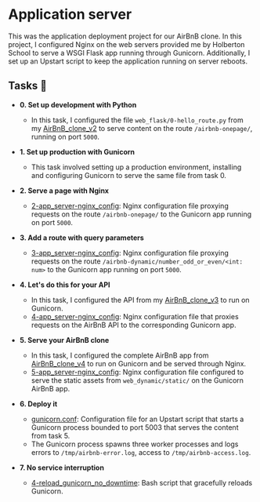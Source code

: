 # Application server

This was the application deployment project for our AirBnB clone. In this
project, I configured Nginx on the web servers provided me by Holberton School
to serve a WSGI Flask app running through Gunicorn. Additionally, I set up an
Upstart script to keep the application running on server reboots.

## Tasks :page_with_curl:

- **0. Set up development with Python**

  - In this task, I configured the file `web_flask/0-hello_route.py` from my
    [AirBnB_clone_v2](https://github.com/bdbaraban/AirBnB_clone_v2) to serve content
    on the route `/airbnb-onepage/`, running on port `5000`.

- **1. Set up production with Gunicorn**

  - This task involved setting up a production environment, installing and configuring
    Gunicorn to serve the same file from task 0.

- **2. Serve a page with Nginx**

  - [2-app_server-nginx_config](./2-app_server-nginx_config): Nginx configuration file
    proxying requests on the route `/airbnb-onepage/` to the Gunicorn app running on
    port `5000`.

- **3. Add a route with query parameters**

  - [3-app_server-nginx_config](./3-app_server-nginx_config): Nginx configuration file
    proxying requests on the route `/airbnb-dynamic/number_odd_or_even/<int: num>` to the
    Gunicorn app running on port `5000`.

- **4. Let's do this for your API**

  - In this task, I configured the API from my [AirBnB_clone_v3](./https://github.com/Ostoyae/AirBnB_clone_v3) to run on Gunicorn.
  - [4-app_server-nginx_config](./4-app_server-nginx_config): Nginx configuration file
    that proxies requests on the AirBnB API to the corresponding Gunicorn app.

- **5. Serve your AirBnB clone**

  - In this task, I configured the complete AirBnB app from [AirBnB_clone_v4](https://github.com/bdbaraban/AirBnB_clone_v4) to run on Gunicorn and be served through Nginx.
  - [5-app_server-nginx_config](./5-app_server-nginx_config): Nginx configuration file
    configured to serve the static assets from `web_dynamic/static/` on the Gunicorn AirBnB
    app.

- **6. Deploy it**

  - [gunicorn.conf](./gunicorn.conf): Configuration file for an Upstart script that starts a
    Gunicorn process bounded to port 5003 that serves the content from task 5.
  - The Gunicorn process spawns three worker processes and logs errors to `/tmp/airbnb-error.log`,
    access to `/tmp/airbnb-access.log`.

- **7. No service interruption**
  - [4-reload_gunicorn_no_downtime](./4-reload_gunicorn_no_downtime): Bash script that gracefully
    reloads Gunicorn.
